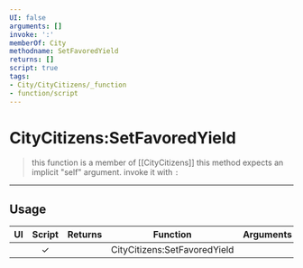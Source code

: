 ```yaml
---
UI: false
arguments: []
invoke: ':'
memberOf: City
methodname: SetFavoredYield
returns: []
script: true
tags:
- City/CityCitizens/_function
- function/script
---
```

# CityCitizens:SetFavoredYield
> this function is a member of [[CityCitizens]]
> this method expects an implicit "self" argument. invoke it with `:`
-----
## Usage
|  UI | Script | Returns | Function | Arguments |
|:---:|:------:|-------:|:--------:|:---------|
| |✓||CityCitizens:SetFavoredYield||
